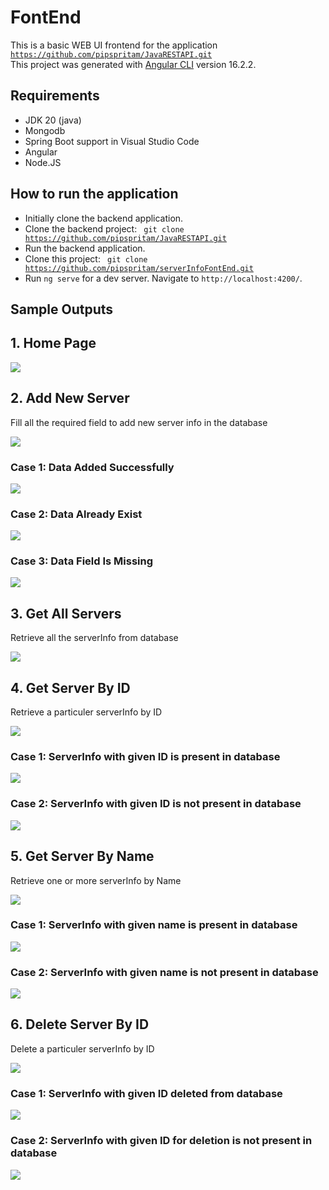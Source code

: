 # FontEnd
This is a basic WEB UI frontend for the application <code>https://github.com/pipspritam/JavaRESTAPI.git</code> <br>
This project was generated with [Angular CLI](https://github.com/angular/angular-cli) version 16.2.2.


## Requirements
* JDK 20 (java)
* Mongodb
* Spring Boot support in Visual Studio Code
* Angular
* Node.JS

## How to run the application
* Initially clone the backend application.
* Clone the backend project: <code> git clone https://github.com/pipspritam/JavaRESTAPI.git </code>
* Run the backend application.
* Clone this project: <code> git clone https://github.com/pipspritam/serverInfoFontEnd.git </code>
* Run `ng serve` for a dev server. Navigate to `http://localhost:4200/`.


## Sample Outputs
## 1. Home Page
<img src="./screenshot/index.png"><br>

## 2. Add New Server
<p> Fill all the required field to add new server info in the database</p>
<img src="./screenshot/addServer.png"><br>

### Case 1: Data Added Successfully
<img src="./screenshot/addServerDone.png"><br>
### Case 2: Data Already Exist
<img src="./screenshot/addServerAlready.png"><br>
### Case 3: Data Field Is Missing
<img src="./screenshot/addServerFillAll.png"><br>

## 3. Get All Servers
<p>Retrieve all the serverInfo from database</p>
<img src="./screenshot/getServers.png"><br>


## 4. Get Server By ID
<p>Retrieve a particuler serverInfo by ID</p>
<img src="./screenshot/getServerId.png"><br>

### Case 1: ServerInfo with given ID is present in database
<img src="./screenshot/getServerIdFound.png"><br>
### Case 2: ServerInfo with given ID is not present in database
<img src="./screenshot/getServerIdNoResult.png"><br>


## 5. Get Server By Name
<p>Retrieve one or more serverInfo by Name</p>
<img src="./screenshot/getServerName.png"><br>

### Case 1: ServerInfo with given name is present in database
<img src="./screenshot/getServerNameFound.png"><br>
### Case 2: ServerInfo with given name is not present in database
<img src="./screenshot/getServerNameNoResult.png"><br>


## 6. Delete Server By ID
<p>Delete a particuler serverInfo by ID</p>
<img src="./screenshot/delete.png"><br>

### Case 1: ServerInfo with given ID deleted from database
<img src="./screenshot/deleteServer.png"><br>
### Case 2: ServerInfo with given ID for deletion is not present in database
<img src="./screenshot/deleteNoServer.png"><br>




